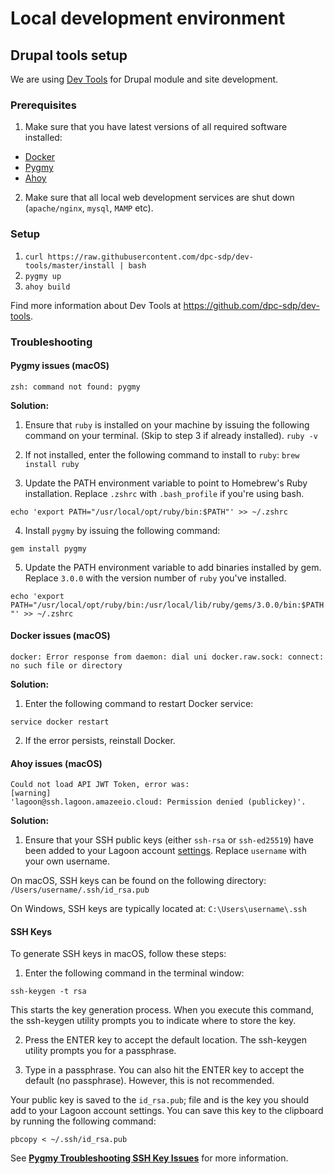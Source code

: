 # Local development environment

## Drupal tools setup
We are using [Dev Tools](https://github.com/dpc-sdp/dev-tools) for Drupal module 
and  site development.   

### Prerequisites
1. Make sure that you have latest versions of all required software installed:   
  - [Docker](https://www.docker.com/) 
  - [Pygmy](https://docs.amazee.io/local_docker_development/pygmy.html)
  - [Ahoy](https://github.com/ahoy-cli/ahoy) 
2. Make sure that all local web development services are shut down (`apache/nginx`, `mysql`, `MAMP` etc).

### Setup
1. `curl https://raw.githubusercontent.com/dpc-sdp/dev-tools/master/install | bash`
2. `pygmy up`
3. `ahoy build` 

Find more information about Dev Tools at https://github.com/dpc-sdp/dev-tools.

### Troubleshooting

#### Pygmy issues (macOS)

```zsh: command not found: pygmy```

**Solution:**
1. Ensure that `ruby` is installed on your machine by issuing the following command on your terminal. (Skip to step 3 if already installed).
```ruby -v```

2. If not installed, enter the following command to install to `ruby`:
```brew install ruby```

3. Update the PATH environment variable to point to Homebrew's Ruby installation. Replace `.zshrc` with `.bash_profile` if you're using bash.

```echo 'export PATH="/usr/local/opt/ruby/bin:$PATH"' >> ~/.zshrc```

4. Install `pygmy` by issuing the following command:

```gem install pygmy```

5. Update the PATH environment variable to add binaries installed by gem. Replace `3.0.0` with the version number of `ruby` you've installed.

```echo 'export PATH="/usr/local/opt/ruby/bin:/usr/local/lib/ruby/gems/3.0.0/bin:$PATH"' >> ~/.zshrc```

#### Docker issues (macOS)

```docker: Error response from daemon: dial uni docker.raw.sock: connect: no such file or directory```

**Solution:**
1. Enter the following command to restart Docker service:

```service docker restart```

2. If the error persists, reinstall Docker.

#### Ahoy issues (macOS)

```
Could not load API JWT Token, error was:                               [warning]
'lagoon@ssh.lagoon.amazeeio.cloud: Permission denied (publickey)'.
```

**Solution:**
1. Ensure that your SSH public keys (either `ssh-rsa` or `ssh-ed25519`) have been added to your Lagoon account [settings](https://dashboard.amazeeio.cloud/settings). Replace `username` with your own username.

On macOS, SSH keys can be found on the following directory:
`/Users/username/.ssh/id_rsa.pub`

On Windows, SSH keys are typically located at: `C:\Users\username\.ssh`

#### SSH Keys

To generate SSH keys in macOS, follow these steps:

1. Enter the following command in the terminal window:

```ssh-keygen -t rsa```

This starts the key generation process. When you execute this command, the ssh-keygen utility prompts you to indicate where to store the key.

2. Press the ENTER key to accept the default location. The ssh-keygen utility prompts you for a passphrase.

3. Type in a passphrase. You can also hit the ENTER key to accept the default (no passphrase). However, this is not recommended.

Your public key is saved to the `id_rsa.pub`; file and is the key you should add to your Lagoon account settings. You can save this key to the clipboard by running the following command:

```pbcopy < ~/.ssh/id_rsa.pub```

See [**Pygmy Troubleshooting SSH Key Issues**](https://pygmy.readthedocs.io/en/master/ssh_agent/#troubleshooting) for more information.